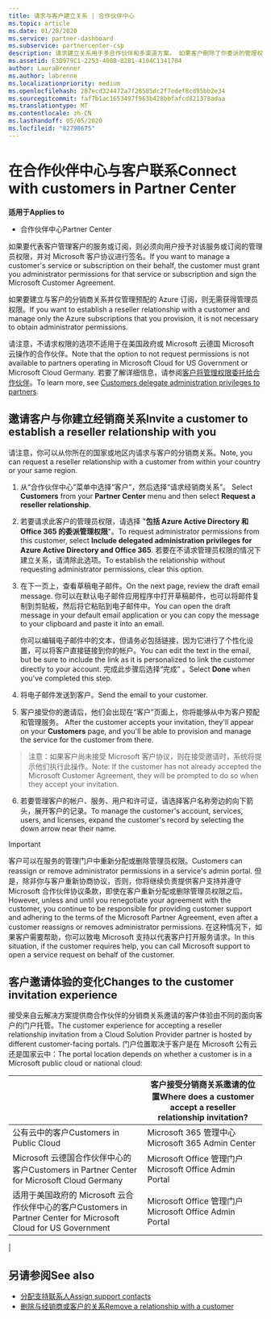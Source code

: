 ```yaml
---
title: 请求与客户建立关系 | 合作伙伴中心
ms.topic: article
ms.date: 01/28/2020
ms.service: partner-dashboard
ms.subservice: partnercenter-csp
description: 请求建立关系用于多合作伙伴和多渠道方案。 如果客户删除了你委派的管理权限，并且你需要恢复它们才可以提供预配或支持，请求建立关系也十分有用。
ms.assetid: E3D979C1-2253-408B-82B1-4104C1341704
author: LauraBrenner
ms.author: labrenne
ms.localizationpriority: medium
ms.openlocfilehash: 287ecd324472a7f28585dc2f7edef8cd95bb2e34
ms.sourcegitcommit: faf7b1ac1653497f963b428bbfafcd821378adaa
ms.translationtype: MT
ms.contentlocale: zh-CN
ms.lasthandoff: 05/05/2020
ms.locfileid: "82798675"
---
```

# <a name="connect-with-customers-in-partner-center"></a><span data-ttu-id="0df22-104">在合作伙伴中心与客户联系</span><span class="sxs-lookup"><span data-stu-id="0df22-104">Connect with customers in Partner Center</span></span>

<span data-ttu-id="0df22-105">**适用于**</span><span class="sxs-lookup"><span data-stu-id="0df22-105">**Applies to**</span></span>

-  <span data-ttu-id="0df22-106">合作伙伴中心</span><span class="sxs-lookup"><span data-stu-id="0df22-106">Partner Center</span></span>

<span data-ttu-id="0df22-107">如果要代表客户管理客户的服务或订阅，则必须向用户授予对该服务或订阅的管理员权限，并对 Microsoft 客户协议进行签名。</span><span class="sxs-lookup"><span data-stu-id="0df22-107">If you want to manage a customer's service or subscription on their behalf, the customer must grant you administrator permissions for that service or subscription and sign the Microsoft Customer Agreement.</span></span>

<span data-ttu-id="0df22-108">如果要建立与客户的分销商关系并仅管理预配的 Azure 订阅，则无需获得管理员权限。</span><span class="sxs-lookup"><span data-stu-id="0df22-108">If you want to establish a reseller relationship with a customer and manage only the Azure subscriptions that you provision, it is not necessary to obtain administrator permissions.</span></span>

<span data-ttu-id="0df22-109">请注意，不请求权限的选项不适用于在美国政府或 Microsoft 云德国 Microsoft 云操作的合作伙伴。</span><span class="sxs-lookup"><span data-stu-id="0df22-109">Note that the option to not request permissions is not available to partners operating in Microsoft Cloud for US Government or Microsoft Cloud Germany.</span></span> <span data-ttu-id="0df22-110">若要了解详细信息，请参阅[客户将管理权限委托给合作伙伴](https://docs.microsoft.com/partner-center/customers_revoke_admin_privileges)。</span><span class="sxs-lookup"><span data-stu-id="0df22-110">To learn more, see [Customers delegate administration privileges to partners](https://docs.microsoft.com/partner-center/customers_revoke_admin_privileges).</span></span>


## <a name="invite-a-customer-to-establish-a-reseller-relationship-with-you"></a><span data-ttu-id="0df22-111">邀请客户与你建立经销商关系</span><span class="sxs-lookup"><span data-stu-id="0df22-111">Invite a customer to establish a reseller relationship with you</span></span>

<span data-ttu-id="0df22-112">请注意，你可以从你所在的国家或地区内请求与客户的分销商关系。</span><span class="sxs-lookup"><span data-stu-id="0df22-112">Note, you can request a reseller relationship with a customer from within your country or your same region.</span></span>

1.  <span data-ttu-id="0df22-113">从“合作伙伴中心”菜单中选择“客户”，然后选择“请求经销商关系”。   </span><span class="sxs-lookup"><span data-stu-id="0df22-113">Select **Customers** from your **Partner Center** menu and then select **Request a reseller relationship**.</span></span>

2.  <span data-ttu-id="0df22-114">若要请求此客户的管理员权限，请选择 "**包括 Azure Active Directory 和 Office 365 的委派管理权限**"。</span><span class="sxs-lookup"><span data-stu-id="0df22-114">To request administrator permissions from this customer, select **Include delegated administration privileges for Azure Active Directory and Office 365**.</span></span> <span data-ttu-id="0df22-115">若要在不请求管理员权限的情况下建立关系，请清除此选项。</span><span class="sxs-lookup"><span data-stu-id="0df22-115">To establish the relationship without requesting administrator permissions, clear this option.</span></span> 

3.  <span data-ttu-id="0df22-116">在下一页上，查看草稿电子邮件。</span><span class="sxs-lookup"><span data-stu-id="0df22-116">On the next page, review the draft email message.</span></span> <span data-ttu-id="0df22-117">你可以在默认电子邮件应用程序中打开草稿邮件，也可以将邮件复制到剪贴板，然后将它粘贴到电子邮件中。</span><span class="sxs-lookup"><span data-stu-id="0df22-117">You can open the draft message in your default email application or you can copy the message to your clipboard and paste it into an email.</span></span> 

    <span data-ttu-id="0df22-118">你可以编辑电子邮件中的文本，但请务必包括链接，因为它进行了个性化设置，可以将客户直接链接到你的帐户。</span><span class="sxs-lookup"><span data-stu-id="0df22-118">You can edit the text in the email, but be sure to include the link as it is personalized to link the customer directly to your account.</span></span> <span data-ttu-id="0df22-119">完成此步骤后选择“完成”  。</span><span class="sxs-lookup"><span data-stu-id="0df22-119">Select **Done** when you've completed this step.</span></span>

3.  <span data-ttu-id="0df22-120">将电子邮件发送到客户。</span><span class="sxs-lookup"><span data-stu-id="0df22-120">Send the email to your customer.</span></span>

5.  <span data-ttu-id="0df22-121">客户接受你的邀请后，他们会出现在“客户”页面上，你将能够从中为客户预配和管理服务。 </span><span class="sxs-lookup"><span data-stu-id="0df22-121">After the customer accepts your invitation, they'll appear on your **Customers** page, and you'll be able to provision and manage the service for the customer from there.</span></span>

><span data-ttu-id="0df22-122">注意：如果客户尚未接受 Microsoft 客户协议，则在接受邀请时，系统将提示他们执行此操作。</span><span class="sxs-lookup"><span data-stu-id="0df22-122">Note: If the customer has not already accepted the Microsoft Customer Agreement, they will be prompted to do so when they accept your invitation.</span></span> 
 
6.  <span data-ttu-id="0df22-123">若要管理客户的帐户、服务、用户和许可证，请选择客户名称旁边的向下箭头，展开客户的记录。</span><span class="sxs-lookup"><span data-stu-id="0df22-123">To manage the customer's account, services, users, and licenses, expand the customer's record by selecting the down arrow near their name.</span></span>


> [!IMPORTANT]  
> <span data-ttu-id="0df22-124">客户可以在服务的管理门户中重新分配或删除管理员权限。</span><span class="sxs-lookup"><span data-stu-id="0df22-124">Customers can reassign or remove administrator permissions in a service's admin portal.</span></span> <span data-ttu-id="0df22-125">但是，除非你与客户重新协商协议，否则，你将继续负责提供客户支持并遵守 Microsoft 合作伙伴协议条款，即使在客户重新分配或删除管理员权限之后。</span><span class="sxs-lookup"><span data-stu-id="0df22-125">However, unless and until you renegotiate your agreement with the customer, you continue to be responsible for providing customer support and adhering to the terms of the Microsoft Partner Agreement, even after a customer reassigns or removes administrator permissions.</span></span> <span data-ttu-id="0df22-126">在这种情况下，如果客户需要帮助，你可以致电 Microsoft 支持以代表客户打开服务请求。</span><span class="sxs-lookup"><span data-stu-id="0df22-126">In this situation, if the customer requires help, you can call Microsoft support to open a service request on behalf of the customer.</span></span>

## <a name="changes-to-the-customer-invitation-experience"></a><span data-ttu-id="0df22-127">客户邀请体验的变化</span><span class="sxs-lookup"><span data-stu-id="0df22-127">Changes to the customer invitation experience</span></span>

<span data-ttu-id="0df22-128">接受来自云解决方案提供商合作伙伴的分销商关系邀请的客户体验由不同的面向客户的门户托管。</span><span class="sxs-lookup"><span data-stu-id="0df22-128">The customer experience for accepting a reseller relationship invitation from a Cloud Solution Provider partner is hosted by different customer-facing portals.</span></span> <span data-ttu-id="0df22-129">门户位置取决于客户是在 Microsoft 公有云还是国家云中：</span><span class="sxs-lookup"><span data-stu-id="0df22-129">The portal location depends on whether a customer is in a Microsoft public cloud or national cloud:</span></span> 

|  | <span data-ttu-id="0df22-130">客户接受分销商关系邀请的位置</span><span class="sxs-lookup"><span data-stu-id="0df22-130">Where does a customer accept a reseller relationship invitation?</span></span> |
|---------|---------
| <span data-ttu-id="0df22-131">公有云中的客户</span><span class="sxs-lookup"><span data-stu-id="0df22-131">Customers in Public Cloud</span></span> | <span data-ttu-id="0df22-132">Microsoft 365 管理中心</span><span class="sxs-lookup"><span data-stu-id="0df22-132">Microsoft 365 Admin Center</span></span> |
| <span data-ttu-id="0df22-133">Microsoft 云德国合作伙伴中心的客户</span><span class="sxs-lookup"><span data-stu-id="0df22-133">Customers in Partner Center for Microsoft Cloud Germany</span></span> | <span data-ttu-id="0df22-134">Microsoft Office 管理门户</span><span class="sxs-lookup"><span data-stu-id="0df22-134">Microsoft Office Admin Portal</span></span> |
| <span data-ttu-id="0df22-135">适用于美国政府的 Microsoft 云合作伙伴中心的客户</span><span class="sxs-lookup"><span data-stu-id="0df22-135">Customers in Partner Center for Microsoft Cloud for US Government</span></span> | <span data-ttu-id="0df22-136">Microsoft Office 管理门户</span><span class="sxs-lookup"><span data-stu-id="0df22-136">Microsoft Office Admin Portal</span></span> |
|

## <a name="see-also"></a><span data-ttu-id="0df22-137">另请参阅</span><span class="sxs-lookup"><span data-stu-id="0df22-137">See also</span></span>

- [<span data-ttu-id="0df22-138">分配支持联系人</span><span class="sxs-lookup"><span data-stu-id="0df22-138">Assign support contacts</span></span>](assign-support-contacts.md)
- [<span data-ttu-id="0df22-139">删除与经销商或客户的关系</span><span class="sxs-lookup"><span data-stu-id="0df22-139">Remove a relationship with a customer</span></span>](remove-a-relationship.md)

